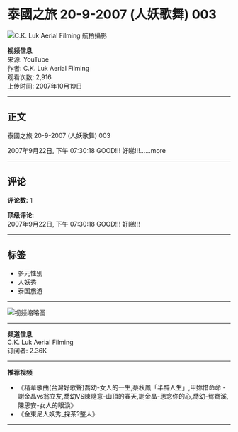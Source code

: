 # 泰國之旅 20-9-2007 (人妖歌舞) 003

![C.K. Luk Aerial Filming 航拍攝影](https://i.ytimg.com/an/Q9VlTo4d-vK-ZbdPxXTTIQ/featured_channel.jpg?v=5c90e640)

**视频信息**  
来源: YouTube  
作者: C.K. Luk Aerial Filming  
观看次数: 2,916  
上传时间: 2007年10月19日  

---

## 正文

泰國之旅 20-9-2007 (人妖歌舞) 003

2007年9月22日, 下午 07:30:18 GOOD!!! 好睇!!!…...more

---

## 评论

**评论数:** 1

**顶级评论:**   
2007年9月22日, 下午 07:30:18 GOOD!!! 好睇!!!

---

## 标签

- 多元性别
- 人妖秀
- 泰国旅游

--- 

![视频缩略图](https://i.ytimg.com/vi/A4PX2qdo2Dg/hqdefault.jpg?sqp=-oaymwEmCKgBEF5IWvKriqkDGQgBFQAAiEIYAdgBAeIBCggYEAIYBjgBQAE=&rs=AOn4CLCAWRyuh2EoV9zgzFsER1V362jKlA)

--- 

**频道信息**  
C.K. Luk Aerial Filming  
订阅者: 2.36K  

--- 

**推荐视频**  
- 《精華歌曲(台灣好歌聲)喬幼-女人的一生,蔡秋鳳「半醉人生」,甲妳惜命命 - 謝金晶vs翁立友,喬幼VS陳隨意-山頂的春天,謝金晶-思念你的心,喬幼-鴛鴦溪,陳思安-女人的眼淚》  
- 《金東尼人妖秀_採茶?整人》 

---
